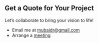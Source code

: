 ## Get a Quote for Your Project

Let’s collaborate to bring your vision to life!

- Email me at <mubaidr@gmail.com>
- Arrange a [meeting](https://cal.com/mubaidr)
